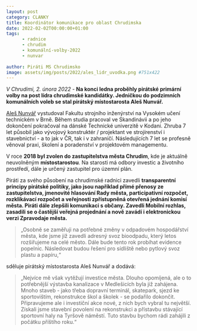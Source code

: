 ```yaml
---
layout: post
category: CLANKY
title: Koordinátor komunikace pro oblast Chrudimska
date: 2022-02-02T00:00:00+01:00
tags: 
      - radnice
      - chrudim
      - komunální-volby-2022
      - nunvar
      
author: Piráti MS Chrudimsko
image: assets/img/posts/2022/ales_lidr_uvodka.png #751x422
---
```

*V Chrudimi, 2. února 2022* - **Na konci ledna proběhly pirátské primární volby na post lídra chrudimské kandidátky. Jedničkou do podzimních komunálních voleb se stal pirátský místostarosta Aleš Nunvář.**

  

[Aleš Nunvář](https://pardubicky.pirati.cz/lide/ales-nunvar/) vystudoval Fakultu strojního inženýrství na Vysokém učení technickém v Brně. Během studia pracoval ve Skandinávii a po jeho dokončení pokračoval na dánské Technické univerzitě v Kodani. Zhruba 7 let působil jako vývojový konstruktér / projektant ve strojírenství i stavebnictví - a to jak v ČR, tak i v zahraničí. Následujících 7 let se profesně věnoval praxi, školení a poradenství v projektovém managementu.

V roce **2018 byl zvolen do zastupitelstva města Chrudim**, kde je aktuálně neuvolněným **místostarostou**. Na starosti má odbory investic a životního prostředí, dále je určený zastupitel pro územní plán.

Piráti za svého působení na chrudimské radnici zavedli **transparentní principy pirátské politiky, jako jsou například přímé přenosy ze zastupitelstva, jmenovité hlasování Rady města, participativní rozpočet, rozklikávací rozpočet a veřejnosti zpřístupněná otevřená jednání komisí města. Piráti dále zlepšili komunikaci s občany. Zavedli Mobilní rozhlas, zasadili se o častější veřejná projednání a nově zavádí i elektronickou verzi Zpravodaje města.**

>„Osobně se zaměřuji na potřebné změny v odpadovém hospodářství města, kde jsme již zavedli adresný svoz bioodpadu, který letos rozšiřujeme na celé město. Dále bude tento rok probíhat evidence popelnic. Následovat budou řešení pro sídliště nebo pytlový svoz plastu a papíru,“ 

sděluje pirátský místostarosta Aleš Nunvář a dodává:  
>„Nejvíce mě však vytěžují investice města. Dlouho opomíjená, ale o to potřebnější výstavba kanalizace v Medlešicích byla již zahájena. Mnoho staveb - jako třeba dopravní terminál, skatepark, sjezd ke sportovištím, rekonstrukce škol a školek - se podařilo dokončit. Připravujeme ale i investiční akce nové, z nich bych vybral tu největší. Získali jsme stavební povolení na rekonstrukci a přístavbu stávající sportovní haly na Tyršově náměstí. Tuto stavbu bychom rádi zahájili z počátku příštího roku.“

